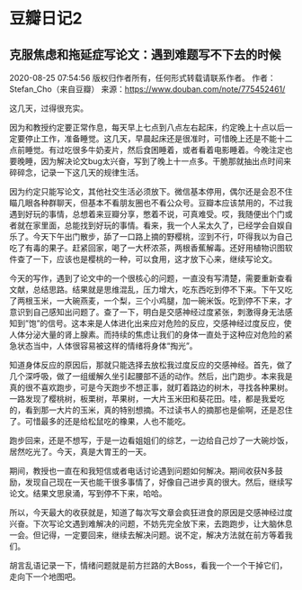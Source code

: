 # 豆瓣日记2
## 克服焦虑和拖延症写论文：遇到难题写不下去的时候
2020-08-25 07:54:56
版权归作者所有，任何形式转载请联系作者。
作者：Stefan_Cho（来自豆瓣）
来源：https://www.douban.com/note/775452461/

这几天，过得很充实。

因为和教授约定要正常作息，每天早上七点到八点左右起床，约定晚上十点以后一定要停止工作，准备睡觉。这几天，早晨起床还是很准时，可惜晚上还是不能十二点前睡觉。有过吃很多牛奶麦片，然后食困睡着，或者看着电影睡着。今晚注定也要晚睡，因为解决论文bug太兴奋，写到了晚上十一点多。干脆那就抽出点时间来碎碎念，记录一下这几天的规律生活。

因为约定只能写论文，其他社交生活必须放下。微信基本停用，偶尔还是会忍不住瞄几眼各种群聊天，但基本不看朋友圈也不看公众号。豆瓣本应该禁用的，不过我遇到好玩的事情，总想着来豆瓣分享，憋着不说，可真难受。哎，我随便出个门或者就在家里面，总能找到好玩的事情。看来，我一个人呆太久了，已经学会自娱自乐了。今天下午出门散步，舔了一口路上摘的野樱桃，涩到不行，吓得我以为自己吃了有毒的果子。赶紧回家，喝了一大杯浓茶，两根香蕉解毒。还好用植物识图软件查了一下，应该也是樱桃的一种，可以食用，这才放下心来，继续写论文。

今天的写作，遇到了论文中的一个很核心的问题，一直没有写清楚，需要重新查看文献，总结思路。结果就是思维混乱，压力增大，吃东西吃到停不下来。下午又吃了两根玉米，一大碗燕麦，一个梨，三个小鸡腿，加一碗米饭。吃到停不下来，才意识到自己感知出问题了。查了一下，明白是交感神经过度紧张，刺激得身无法感知到”饱”的信号。这本来是人体进化出来应对危险的反应，交感神经过度反应，使人体分泌大量的肾上腺素。而持续的焦虑让我们的身体一直处于这种应对危险的紧急状态当中，人体很容易被这样的情绪将身体“掏光”。

知道身体反应的原因后，那就只能选择去放松我过度反应的交感神经。首先，做了几个深呼吸，做了一组缓解久坐引起腰部不适的动作。然后，出门跑步。本来我是真的很不喜欢跑步，可是今天跑步不想正事，就盯着路边的树木，寻找各种果树。一路发现了樱桃树，板栗树，苹果树，一大片玉米田和葵花田。哇，都是我爱吃的，看到那一大片的玉米，真的特别想摘。不过读书人的摘那也是偷啊，还是忍住了。可惜最多的还是给松鼠吃的橡果，人也不能吃。

跑步回来，还是不想写，于是一边看姐姐们的综艺，一边给自己炒了一大碗炒饭，居然吃光了。今天，真是大胃王的一天。

期间，教授也一直在和我短信或者电话讨论遇到问题如何解决。期间收获N多鼓励，发现自己现在一天也能干很多事情了，好像自己进步真的很大。然后，继续写论文。结果文思泉涌，写到停不下来，哈哈。

所以，今天最大的收获就是，知道了每次写文章会疯狂进食的原因是交感神经过度兴奋。下次写论文遇到难解决的问题，不妨先完全放下来，去跑跑步，让大脑休息一会。但记得，一定要回来，继续去解决问题。说不定，解决方法就在前方等着我们。

胡言乱语记录一下，情绪问题就是前方拦路的大Boss，看我一个一个干掉它们，走向下一个地图吧。

